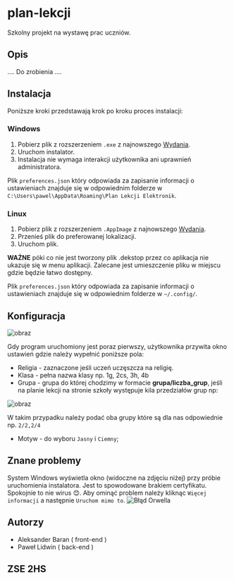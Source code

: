 # plan-lekcji

Szkolny projekt na wystawę prac uczniów.

## Opis

.... Do zrobienia ....

## Instalacja

Poniższe kroki przedstawają krok po kroku proces instalacji: 

### Windows
 1. Pobierz plik z rozszerzeniem `.exe` z najnowszego [Wydania](https://github.com/imLinguin/plan-lekcji/releases/latest).
 2. Uruchom instalator.
 3. Instalacja nie wymaga interakcji użytkownika ani uprawnień administratora.

Plik `preferences.json` który odpowiada za zapisanie informacji o ustawieniach znajduje się w odpowiednim folderze w `C:\Users\pawel\AppData\Roaming\Plan Lekcji Elektronik`.
  
### Linux
  1. Pobierz plik z rozszerzeniem `.AppImage` z najnowszego [Wydania](https://github.com/imLinguin/plan-lekcji/releases/latest).
  2. Przenieś plik do preferowanej lokalizacji.
  3. Uruchom plik.

**WAŻNE** póki co nie jest tworzony plik .dekstop przez co aplikacja nie ukazuje się w menu aplikacji. Zalecane jest umieszczenie pliku w miejscu gdzie będzie łatwo dostępny.

Plik `preferences.json` który odpowiada za zapisanie informacji o ustawieniach znajduje się w odpowiednim folderze w `~/.config/`.

## Konfiguracja
 ![obraz](https://user-images.githubusercontent.com/62100117/111635657-05919c00-87f8-11eb-888b-bd0bf135b599.png)

 Gdy program uruchomiony jest poraz pierwszy, użytkownika przywita okno ustawień gdzie należy wypełnić poniższe pola:
 - Religia - zaznaczone jeśli uczeń uczęszcza na religię.
 - Klasa - pełna nazwa klasy np. 1g, 2cs, 3h, 4b
 - Grupa - grupa do której chodzimy w formacie **grupa/liczba_grup**, jeśli na planie lekcji na stronie szkoły występuje kila przedziałów grup np: 
  
  ![obraz](https://user-images.githubusercontent.com/62100117/111636987-4938d580-87f9-11eb-9326-74bfdb2a571f.png)

  W takim przypadku należy podać oba grupy które są dla nas odpowiednie np. `2/2,2/4`

 - Motyw - do wyboru `Jasny` i `Ciemny`;
 
## Znane problemy
  System Windows wyświetla okno (widoczne na zdjęciu niżej) przy próbie uruchomienia instalatora. Jest to spowodowane brakiem certyfikatu. Spokojnie to nie wirus 😊. Aby ominąć problem należy kliknąc `Więcej informacji` a następnie `Uruchom mimo to`.
 ![Błąd Orwella](https://user-images.githubusercontent.com/62100117/111198030-6da96d80-85bf-11eb-9a42-9eb084797fb7.png)
 
## Autorzy

- Aleksander Baran ( front-end )
- Paweł Lidwin ( back-end )

## ZSE 2HS
